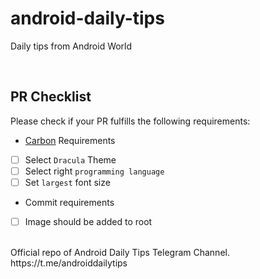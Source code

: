 # android-daily-tips
Daily tips from Android World

</br>

## PR Checklist

Please check if your PR fulfills the following requirements:

- [Carbon](carbon.now.sh) Requirements
- [ ] Select `Dracula` Theme
- [ ] Select right `programming language`
- [ ] Set `largest` font size

- Commit requirements
- [ ] Image should be added to root



</br>
Official repo of Android Daily Tips Telegram Channel.
https://t.me/androiddailytips
